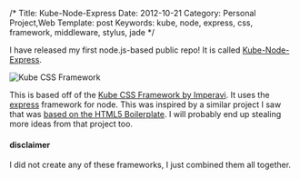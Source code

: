 /*
Title: Kube-Node-Express
Date: 2012-10-21
Category: Personal Project,Web
Template: post
Keywords: kube, node, express, css, framework, middleware, stylus, jade
*/

I have released my first node.js-based public repo! It is called
[Kube-Node-Express](https://github.com/james2doyle/kube-node-express "Kube-Node-Express").

<img src="http://ohdoylerules.com/content/images/Screen-Shot-2012-10-20-at-3.46.33-PM11.png" alt="Kube CSS Framework" >

This is based off of the [Kube CSS Framework by Imperavi](http://imperavi.com/kube/ "Kube CSS Framework"). It uses the [express](http://expressjs.com/ "expressjs") framework for node. This was inspired by a similar project I saw that was [based on the HTML5 Boilerplate](https://github.com/robrighter/node-boilerplate "node boilerplate"). I will probably end up stealing more ideas from that project too.

#### disclaimer

I did not create any of these frameworks, I just combined them all
together.
